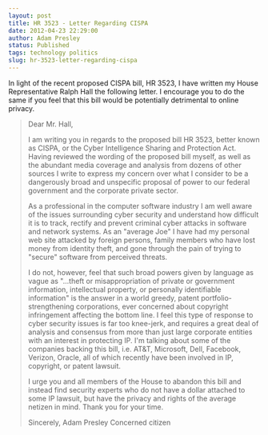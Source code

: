 ```yaml
---
layout: post
title: HR 3523 - Letter Regarding CISPA
date: 2012-04-23 22:29:00
author: Adam Presley
status: Published
tags: technology politics
slug: hr-3523-letter-regarding-cispa
---
```

In light of the recent proposed CISPA bill, HR 3523, I have written my
House Representative Ralph Hall the following letter. I encourage you to
do the same if you feel that this bill would be potentially detrimental
to online privacy.

> Dear Mr. Hall,
>
> I am writing you in regards to the proposed bill HR 3523, better known
> as CISPA, or the Cyber Intelligence Sharing and Protection Act. Having
> reviewed the wording of the proposed bill myself, as well as the
> abundant media coverage and analysis from dozens of other sources I
> write to express my concern over what I consider to be a dangerously
> broad and unspecific proposal of power to our federal government and
> the corporate private sector.
>
>  As a professional in the computer software industry I am well aware
> of the issues surrounding cyber security and understand how difficult
> it is to track, rectify and prevent criminal cyber attacks in software
> and network systems. As an "average Joe" I have had my personal web
> site attacked by foreign persons, family members who have lost money
> from identity theft, and gone through the pain of trying to "secure"
> software from perceived threats.
>
>  I do not, however, feel that such broad powers given by language as
> vague as "...theft or misappropriation of private or government
> information, intellectual property, or personally identifiable
> information" is the answer in a world greedy, patent
> portfolio-strengthening corporations, ever concerned about copyright
> infringement affecting the bottom line. I feel this type of response
> to cyber security issues is far too knee-jerk, and requires a great
> deal of analysis and consensus from more than just large corporate
> entities with an interest in protecting IP. I'm talking about some of
> the companies backing this bill, i.e. AT&T, Microsoft, Dell, Facebook,
> Verizon, Oracle, all of which recently have been involved in IP,
> copyright, or patent lawsuit.
>
>  I urge you and all members of the House to abandon this bill and
> instead find security experts who do not have a dollar attached to
> some IP lawsuit, but have the privacy and rights of the average
> netizen in mind. Thank you for your time.
>
> Sincerely,
> Adam Presley
> Concerned citizen

